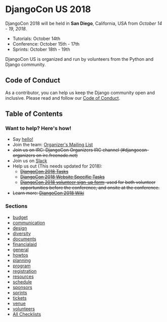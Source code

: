 # DjangoCon US 2018

DjangoCon 2018 will be held in **San Diego**, California, USA from *October 14 - 19, 2018*.

- Tutorials: October 14th
- Conference: October 15th - 17th
- Sprints: October 18th - 19th

DjangoCon US is organized and run by volunteers from the Python and Django community.

## Code of Conduct

As a contributor, you can help us keep the Django community open and inclusive.
Please read and follow our [Code of Conduct](https://www.djangoproject.com/conduct/).

## Table of Contents

### Want to help? Here's how!

- Say [hello!](mailto:hello@djangocon.us)
- Join the team: [Organizer's Mailing List](https://groups.google.com/forum/#!forum/djangocon-organizers)
- ~~Join us on IRC: DjangoCon Organizers IRC channel (#djangocon-organizers on irc.freenode.net)~~
- Join us on [Slack](https://djangoconus.slack.com/)
- Help us out (This needs updated for 2018):
    - ~~[DjangoCon 2018 Tasks](https://github.com/djangocon/djangocon-us-docs/issues)~~
    - ~~[DjangoCon 2018 Website Specific Tasks](https://github.com/djangocon/2018.djangocon.us/issues)~~
    - ~~[DjangoCon 2018 volunteer sign-up form](http://eepurl.com/bUzUfr): used for both volunteer opportunities before the conference, and onsite at the conference.~~
- ~~Learn more: [DjangoCon 2018 Wiki](https://github.com/djangocon/djangocon-us-docs/wiki)~~

### Sections

- [budget](budget/README.md)
- [communication](communication/README.md)
- [design](design/README.md)
- [diversity](diversity/README.md)
- [documents](documents/README.md)
- [financialaid](financialaid/README.md)
- [general](general/README.md)
- [howtos](howtos/README.md)
- [planning](planning/README.md)
- [program](program/README.md)
- [registration](registration/README.md)
- [resources](resources/README.md)
- [schedule](schedule/README.md)
- [sponsors](sponsors/README.md)
- [sprints](sprints/README.md)
- [tickets](tickets/README.md)
- [venue](venue/README.md)
- [volunteers](volunteers/README.md)
- [All Checklists](checklists.md)
